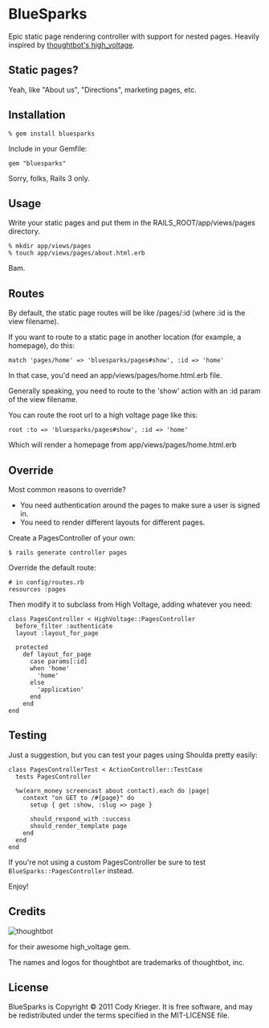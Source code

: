 BlueSparks
============

Epic static page rendering controller with support for nested pages.
Heavily inspired by [thoughtbot's high_voltage](/thoughtbot/high_voltage).

Static pages?
-------------

Yeah, like "About us", "Directions", marketing pages, etc.

Installation
------------

    % gem install bluesparks

Include in your Gemfile:

    gem "bluesparks"

Sorry, folks, Rails 3 only.

Usage
-----

Write your static pages and put them in the RAILS_ROOT/app/views/pages directory.

    % mkdir app/views/pages
    % touch app/views/pages/about.html.erb

<!--
After putting something interesting there, you can link to it from anywhere in your app with:

    link_to "About", page_path("about")

This will also work, if you like the more explicit style:

    link_to "About", page_path(:id => "about")
-->

Bam.

Routes
------

By default, the static page routes will be like /pages/:id (where :id is the view filename).

If you want to route to a static page in another location (for example, a homepage), do this:

    match 'pages/home' => 'bluesparks/pages#show', :id => 'home'

In that case, you'd need an app/views/pages/home.html.erb file.

Generally speaking, you need to route to the 'show' action with an :id param of the view filename.

You can route the root url to a high voltage page like this:

    root :to => 'bluesparks/pages#show', :id => 'home'

Which will render a homepage from app/views/pages/home.html.erb

Override
--------

Most common reasons to override?

  * You need authentication around the pages to make sure a user is signed in.
  * You need to render different layouts for different pages.

Create a PagesController of your own:

    $ rails generate controller pages

Override the default route:

    # in config/routes.rb
    resources :pages

Then modify it to subclass from High Voltage, adding whatever you need:

    class PagesController < HighVoltage::PagesController
      before_filter :authenticate
      layout :layout_for_page

      protected
        def layout_for_page
          case params[:id]
          when 'home'
            'home'
          else
            'application'
          end
        end
    end

Testing
-------

Just a suggestion, but you can test your pages using Shoulda pretty easily:

    class PagesControllerTest < ActionController::TestCase
      tests PagesController

      %w(earn_money screencast about contact).each do |page|
        context "on GET to /#{page}" do
          setup { get :show, :slug => page }

          should_respond_with :success
          should_render_template page
        end
      end
    end

If you're not using a custom PagesController be sure to test <code>BlueSparks::PagesController</code> instead.

Enjoy!

Credits
-------

![thoughtbot](http://thoughtbot.com/images/tm/logo.png)

for their awesome high_voltage gem.

The names and logos for thoughtbot are trademarks of thoughtbot, inc.

License
-------

BlueSparks is Copyright © 2011 Cody Krieger. It is free software, and may be redistributed under the terms specified in the MIT-LICENSE file.
